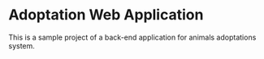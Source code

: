 # Adoptation Web Application

This is a sample project of a back-end application for animals adoptations system.
